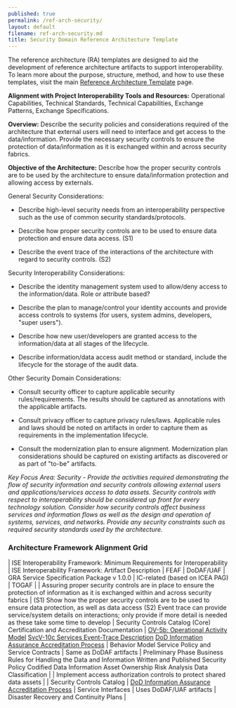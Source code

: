 ```yaml
---
published: true
permalink: /ref-arch-security/
layout: default
filename: ref-arch-security.md
title: Security Domain Reference Architecture Template
---
```


The reference architecture (RA) templates are designed to aid the development of reference architecture artifacts to support interoperability. To learn more about the purpose, structure, method, and how to use these templates, visit the main [Reference Architecture Template](/ref-arch-template) page.

**Alignment with Project Interoperability Tools and Resources:** Operational Capabilities, Technical Standards, Technical Capabilities, Exchange Patterns, Exchange Specifications.

**Overview:** Describe the security policies and considerations required of the architecture that external users will need to interface and get access to the data/information. Provide the necessary security controls to ensure the protection of data/information as it is exchanged within and across security fabrics.

**Objective of the Architecture:** Describe how the proper security controls are to be used by the architecture to ensure data/information protection and allowing access by externals.

General Security Considerations:

* Describe high-level security needs from an interoperability perspective such as the use of common security standards/protocols.

* Describe how proper security controls are to be used to ensure data protection and ensure data access. (S1)

* Describe the event trace of the interactions of the architecture with regard to security controls. (S2)

Security Interoperability Considerations:

* Describe the identity management system used to allow/deny access to the information/data. Role or attribute based?

* Describe the plan to manage/control your identity accounts and provide access controls to systems (for users, system admins, developers, "super users").

* Describe how new user/developers are granted access to the information/data at all stages of the lifecycle.

* Describe information/data access audit method or standard, include the lifecycle for the storage of the audit data.

Other Security Domain Considerations:

* Consult security officer to capture applicable security rules/requirements. The results should be captured as annotations with the applicable artifacts.

* Consult privacy officer to capture privacy rules/laws. Applicable rules and laws should be noted on artifacts in order to capture them as requirements in the implementation lifecycle.

* Consult the modernization plan to ensure alignment. Modernization plan considerations should be captured on existing artifacts as discovered or as part of "to-be" artifacts.

*Key Focus Area: Security - Provide the activities required demonstrating the flow of security information and security controls allowing external users and applications/services access to data assets. Security controls with respect to interoperability should be considered up front for every technology solution. Consider how security controls affect business services and information flows as well as the design and operation of systems, services, and networks. Provide any security constraints such as required security standards used by the architecture.*

### Architecture Framework Alignment Grid

| ISE Interoperability Framework: Minimum Requirements for Interoperability | ISE Interoperability Framework: Artifact Description | FEAF | DoDAF/UAF | GRA Service Specification Package v 1.0.0 | IC-related (based on ICEA PAG) | TOGAF |
| Assuring proper security controls are in place to ensure the protection of information as it is exchanged within and across security fabrics | (S1) Show how the proper security controls are to be used to ensure data protection, as well as data access (S2) Event trace can provide service/system details on interactions; only provide if more detail is needed as these take some time to develop | Security Controls Catalog (Core) Certification and Accreditation Documentation | [OV-5b: Operational Activity Model](http://dodcio.defense.gov/dodaf20/dodaf20_ov5ab.aspx) [SvcV-10c Services Event-Trace Description](http://dodcio.defense.gov/dodaf20/dodaf20_services10c.aspx) [DoD Information Assurance Accreditation Process](http://iase.disa.mil/diacap/) | Behavior Model Service Policy and Service Contracts | Same as DoDAF artifacts | Preliminary Phase Business Rules for Handling the Data and Information Written and Published Security Policy Codified Data Information Asset Ownership Risk Analysis Data Classification |
| Implement access authorization controls to protect shared data assets | | Security Controls Catalog | [DoD Information Assurance Accreditation Process](http://iase.disa.mil/diacap/) | Service Interfaces | Uses DoDAF/UAF artifacts | Disaster Recovery and Continuity Plans |

